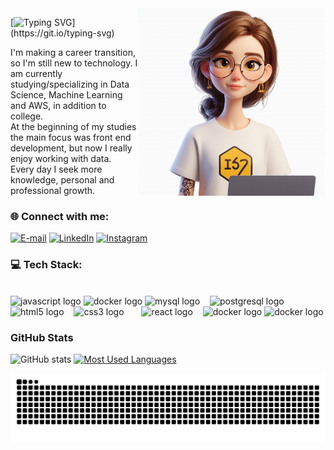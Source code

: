 <img align="right" alt="" height="300px" src="profile-avatar.jpg">

[![Typing SVG](https://readme-typing-svg.demolab.com?font=Fira+Code&weight=600&size=25&pause=1000&color=990c94&random=false&width=435&height=40&lines=Hi,+I'm+Maria+Suzane!)](https://git.io/typing-svg)


I'm making a career transition, so I'm still new to technology. I am currently studying/specializing in Data Science, Machine Learning and AWS, in addition to college.<br>
At the beginning of my studies the main focus was front end development, but now I really enjoy working with data.<br>
Every day I seek more knowledge, personal and professional growth.







### 🌐 Connect with me:

[![E-mail](https://img.shields.io/badge/-Email-000?style=for-the-badge&logo=microsoft-outlook&logoColor=990c94&color:FFF)](mailto:suzaane97@gmail.com)
[![LinkedIn](https://img.shields.io/badge/-LinkedIn-000?style=for-the-badge&logo=linkedin&logoColor=990c94&color:FFF)](https://www.linkedin.com/in/maria-suzane-712b4b282/)
[![Instagram](https://img.shields.io/badge/-Instagram-000?style=for-the-badge&logo=instagram&logoColor=990c94&color:FFF)](https://www.instagram.com/sdesuzane/)

### 💻 Tech Stack:
<br>

<div align="left">
  <img src="https://cdn.jsdelivr.net/gh/devicons/devicon/icons/javascript/javascript-plain.svg" height="35" alt="javascript logo"  />
  <img src="https://cdn.jsdelivr.net/gh/devicons/devicon/icons/python/python-original.svg" height="35" alt="docker logo"  />
  <img src="https://cdn.jsdelivr.net/gh/devicons/devicon/icons/mysql/mysql-original.svg" height="35" alt="mysql logo"  />
  <img width="8" />
  <img src="https://cdn.jsdelivr.net/gh/devicons/devicon/icons/postgresql/postgresql-original.svg" height="35" alt="postgresql logo"  />
  <img src="https://cdn.jsdelivr.net/gh/devicons/devicon/icons/html5/html5-original.svg" height="35" alt="html5 logo"  />
  <img width="8" />
  <img src="https://cdn.jsdelivr.net/gh/devicons/devicon/icons/css3/css3-original.svg" height="35" alt="css3 logo"  />
  <img width="8" />
  <img width="8" />
  <img src="https://cdn.jsdelivr.net/gh/devicons/devicon/icons/react/react-original.svg" height="35" alt="react logo"  />
  <img width="8" />
  <img src="https://cdn.jsdelivr.net/gh/devicons/devicon/icons/git/git-original.svg" height="35" alt="docker logo"  />
  <img src="https://cdn.jsdelivr.net/gh/devicons/devicon/icons/vscode/vscode-original.svg" height="35" alt="docker logo"  />
</div>

<h3>GitHub Stats</h3>

![GitHub stats](https://github-readme-stats-git-masterrstaa-rickstaa.vercel.app/api?username=sdesuzane&hide_title=true&show_icons=true&include_all_commits=false&count_private=true&line_height=25&hide=issues&bg_color=000&title_color=990c94&text_color=FFF&border_radius=8&border_color=990c94&icon_color=990c94&theme=jolly)
[![Most Used Languages](https://github-readme-stats-git-masterrstaa-rickstaa.vercel.app/api/top-langs/?username=sdesuzane&line_height=10&card_width=290&layout=compact&hide_title=false&count_private=true&langs_count=4&show_icons=true&title_color=990c94&hide=html,css&bg_color=000&text_color=8B8B8B&border_radius=8&border_color=990c94&count_private=true)](https://github.com/sdesuzane/github-readme-stats)
<br>

<picture>
  <source media="(prefers-color-scheme: dark)" srcset="https://raw.githubusercontent.com/sdesuzane/sdesuzane/output/github-contribution-grid-snake-dark.svg">
  <source media="(prefers-color-scheme: light)" srcset="https://raw.githubusercontent.com/sdesuzane/sdesuzane/output/github-contribution-grid-snake.svg">
  <img alt="github contribution grid snake animation" src="https://raw.githubusercontent.com/sdesuzane/sdesuzane/output/github-contribution-grid-snake.svg">
</picture>
